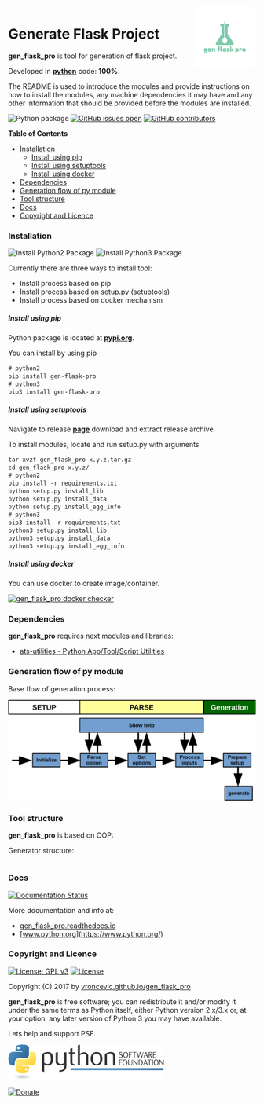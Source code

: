 <img align="right" src="https://raw.githubusercontent.com/vroncevic/gen_flask_pro/dev/docs/gen_flask_pro_logo.png" width="25%">

# Generate Flask Project

**gen_flask_pro** is tool for generation of flask project.

Developed in **[python](https://www.python.org/)** code: **100%**.

The README is used to introduce the modules and provide instructions on
how to install the modules, any machine dependencies it may have and any
other information that should be provided before the modules are installed.

![Python package](https://github.com/vroncevic/gen_flask_pro/workflows/Python%20package%20gen_flask_pro/badge.svg?branch=master) [![GitHub issues open](https://img.shields.io/github/issues/vroncevic/gen_flask_pro.svg)](https://github.com/vroncevic/gen_flask_pro/issues) [![GitHub contributors](https://img.shields.io/github/contributors/vroncevic/gen_flask_pro.svg)](https://github.com/vroncevic/gen_flask_pro/graphs/contributors)

<!-- START doctoc generated TOC please keep comment here to allow auto update -->
<!-- DON'T EDIT THIS SECTION, INSTEAD RE-RUN doctoc TO UPDATE -->
**Table of Contents**

- [Installation](#installation)
    - [Install using pip](#install-using-pip)
    - [Install using setuptools](#install-using-setuptools)
    - [Install using docker](#install-using-docker)
- [Dependencies](#dependencies)
- [Generation flow of py module](#generation-flow-of-py-module)
- [Tool structure](#tool-structure)
- [Docs](#docs)
- [Copyright and Licence](#copyright-and-licence)

<!-- END doctoc generated TOC please keep comment here to allow auto update -->

### Installation

![Install Python2 Package](https://github.com/vroncevic/gen_flask_pro/workflows/Install%20Python2%20Package%20gen_flask_pro/badge.svg?branch=master) ![Install Python3 Package](https://github.com/vroncevic/gen_flask_pro/workflows/Install%20Python3%20Package%20gen_flask_pro/badge.svg?branch=master)

Currently there are three ways to install tool:
* Install process based on pip
* Install process based on setup.py (setuptools)
* Install process based on docker mechanism

##### Install using pip

Python package is located at **[pypi.org](https://pypi.org/project/gen-flask-pro/)**.

You can install by using pip
```
# python2
pip install gen-flask-pro
# python3
pip3 install gen-flask-pro
```

##### Install using setuptools

Navigate to release **[page](https://github.com/vroncevic/gen_flask_pro/releases/)** download and extract release archive.

To install modules, locate and run setup.py with arguments
```
tar xvzf gen_flask_pro-x.y.z.tar.gz
cd gen_flask_pro-x.y.z/
# python2
pip install -r requirements.txt
python setup.py install_lib
python setup.py install_data
python setup.py install_egg_info
# python3
pip3 install -r requirements.txt
python3 setup.py install_lib
python3 setup.py install_data
python3 setup.py install_egg_info
```

##### Install using docker

You can use docker to create image/container.

[![gen_flask_pro docker checker](https://github.com/vroncevic/gen_flask_pro/workflows/gen_flask_pro%20docker%20checker/badge.svg)](https://github.com/vroncevic/gen_flask_pro/actions?query=workflow%3A%22gen_flask_pro+docker+checker%22)

### Dependencies

**gen_flask_pro** requires next modules and libraries:

* [ats-utilities - Python App/Tool/Script Utilities](https://vroncevic.github.io/ats_utilities)

### Generation flow of py module

Base flow of generation process:

![alt tag](https://raw.githubusercontent.com/vroncevic/gen_flask_pro/dev/docs/gen_flask_pro_flow.png)

### Tool structure

**gen_flask_pro** is based on OOP:

Generator structure:

```

```

### Docs

[![Documentation Status](https://readthedocs.org/projects/gen_flask_pro/badge/?version=latest)](https://gen_flask_pro.readthedocs.io/projects/gen_flask_pro/en/latest/?badge=latest)

More documentation and info at:
* [gen_flask_pro.readthedocs.io](https://gen_flask_pro.readthedocs.io/en/latest/)
* [www.python.org](https://www.python.org/)

### Copyright and Licence

[![License: GPL v3](https://img.shields.io/badge/License-GPLv3-blue.svg)](https://www.gnu.org/licenses/gpl-3.0) [![License](https://img.shields.io/badge/License-Apache%202.0-blue.svg)](https://opensource.org/licenses/Apache-2.0)

Copyright (C) 2017 by [vroncevic.github.io/gen_flask_pro](https://vroncevic.github.io/gen_flask_pro)

**gen_flask_pro** is free software; you can redistribute it and/or modify
it under the same terms as Python itself, either Python version 2.x/3.x or,
at your option, any later version of Python 3 you may have available.

Lets help and support PSF.

[![Python Software Foundation](https://raw.githubusercontent.com/vroncevic/gen_flask_pro/dev/docs/psf-logo-alpha.png)](https://www.python.org/psf/)

[![Donate](https://www.paypalobjects.com/en_US/i/btn/btn_donateCC_LG.gif)](https://psfmember.org/index.php?q=civicrm/contribute/transact&reset=1&id=2)
